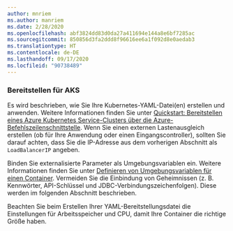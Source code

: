 ```yaml
---
author: mnriem
ms.author: manriem
ms.date: 2/28/2020
ms.openlocfilehash: abf3824dd83d0da27a411694e144a8e6bf7285ac
ms.sourcegitcommit: 850856d3fa2ddd8f96616ee6a1f092d8e0aedab3
ms.translationtype: HT
ms.contentlocale: de-DE
ms.lasthandoff: 09/17/2020
ms.locfileid: "90738489"
---
```

### <a name="deploy-to-aks"></a>Bereitstellen für AKS

Es wird beschrieben, wie Sie Ihre Kubernetes-YAML-Datei(en) erstellen und anwenden. Weitere Informationen finden Sie unter [Quickstart: Bereitstellen eines Azure Kubernetes Service-Clusters über die Azure-Befehlszeilenschnittstelle](/azure/aks/kubernetes-walkthrough#run-the-application). Wenn Sie einen externen Lastenausgleich erstellen (ob für Ihre Anwendung oder einen Eingangscontroller), sollten Sie darauf achten, dass Sie die IP-Adresse aus dem vorherigen Abschnitt als `LoadBalancerIP` angeben.

Binden Sie externalisierte Parameter als Umgebungsvariablen ein. Weitere Informationen finden Sie unter [Definieren von Umgebungsvariablen für einen Container](https://kubernetes.io/docs/tasks/inject-data-application/define-environment-variable-container/). Vermeiden Sie die Einbindung von Geheimnissen (z. B. Kennwörter, API-Schlüssel und JDBC-Verbindungszeichenfolgen). Diese werden im folgenden Abschnitt beschrieben.

Beachten Sie beim Erstellen Ihrer YAML-Bereitstellungsdatei die Einstellungen für Arbeitsspeicher und CPU, damit Ihre Container die richtige Größe haben.
